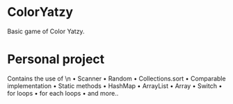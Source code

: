 # ColorYatzy
Basic game of Color Yatzy.
# Personal project
Contains the use of \n
• Scanner
• Random
• Collections.sort
• Comparable implementation
• Static methods
• HashMap
• ArrayList
• Array
• Switch
• for loops
• for each loops
• and more..
